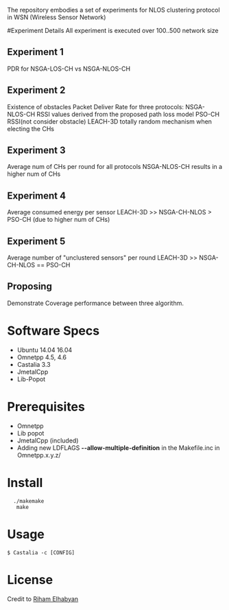 
The repository embodies a set of experiments for NLOS clustering protocol in WSN (Wireless Sensor Network)

#Experiment Details
All experiment is executed over 100..500 network size
## Experiment 1
PDR for NSGA-LOS-CH vs NSGA-NLOS-CH

## Experiment 2
Existence of obstacles
Packet Deliver Rate for three protocols:
NSGA-NLOS-CH RSSI values derived from the proposed path loss model
PSO-CH RSSI(not consider obstacle)
LEACH-3D totally random mechanism when electing the CHs

## Experiment 3
Average num of CHs per round for all protocols
NSGA-NLOS-CH results in a higher num of CHs

## Experiment 4
Average consumed energy per sensor
LEACH-3D >> NSGA-CH-NLOS > PSO-CH (due to higher num of CHs)

## Experiment 5
Average number of "unclustered sensors" per round
LEACH-3D >> NSGA-CH-NLOS == PSO-CH

## Proposing
Demonstrate Coverage performance between three algorithm.

# Software Specs

* Ubuntu 14.04 16.04
* Omnetpp 4.5, 4.6
* Castalia 3.3
* JmetalCpp
* Lib-Popot

# Prerequisites

* Omnetpp
* Lib popot 
* JmetalCpp (included)
* Adding new LDFLAGS **--allow-multiple-definition** in the Makefile.inc in Omnetpp.x.y.z/  

# Install
```
  ./makemake
   make
```
# Usage
```
$ Castalia -c [CONFIG]
```

# License

Credit to [Riham Elhabyan](riham.elhabyan@gmail.com)